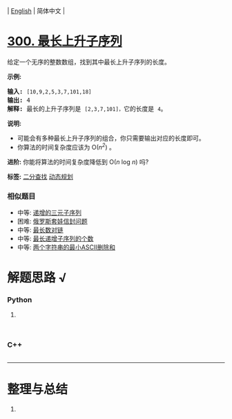 | [English](README_EN.md) | 简体中文 |

# [300. 最长上升子序列](https://leetcode-cn.com/problems/longest-increasing-subsequence)
<p>给定一个无序的整数数组，找到其中最长上升子序列的长度。</p>

<p><strong>示例:</strong></p>

<pre><strong>输入:</strong> <code>[10,9,2,5,3,7,101,18]
</code><strong>输出: </strong>4 
<strong>解释: </strong>最长的上升子序列是&nbsp;<code>[2,3,7,101]，</code>它的长度是 <code>4</code>。</pre>

<p><strong>说明:</strong></p>

<ul>
	<li>可能会有多种最长上升子序列的组合，你只需要输出对应的长度即可。</li>
	<li>你算法的时间复杂度应该为&nbsp;O(<em>n<sup>2</sup></em>) 。</li>
</ul>

<p><strong>进阶:</strong> 你能将算法的时间复杂度降低到&nbsp;O(<em>n</em> log <em>n</em>) 吗?</p>

**标签:**  [二分查找](https://leetcode-cn.com/tag/binary-search) [动态规划](https://leetcode-cn.com/tag/dynamic-programming) 
 ### 相似题目
- 中等:	[递增的三元子序列](https://leetcode-cn.com/problems/increasing-triplet-subsequence) 
- 困难:	[俄罗斯套娃信封问题](https://leetcode-cn.com/problems/russian-doll-envelopes) 
- 中等:	[最长数对链](https://leetcode-cn.com/problems/maximum-length-of-pair-chain) 
- 中等:	[最长递增子序列的个数](https://leetcode-cn.com/problems/number-of-longest-increasing-subsequence) 
- 中等:	[两个字符串的最小ASCII删除和](https://leetcode-cn.com/problems/minimum-ascii-delete-sum-for-two-strings) 

# 解题思路 √

### Python

1. 

```python

```


```python

```

### C++

```cpp

```

---



# 整理与总结

1. 